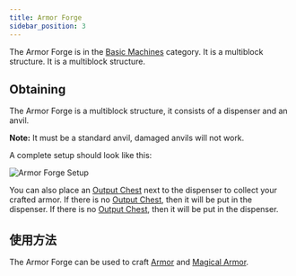 ```yaml
---
title: Armor Forge
sidebar_position: 3
---
```


The Armor Forge is in the [Basic Machines](/docs/Slimefun/Basic-Machines) category. It is a multiblock structure. It is a multiblock structure.

## Obtaining

The Armor Forge is a multiblock structure, it consists of a dispenser and an anvil.

**Note:** It must be a standard anvil, damaged anvils will not work.

A complete setup should look like this:

![Armor Forge Setup](https://raw.githubusercontent.com/TheBusyBiscuit/Slimefun4-Wiki/master/images/multiblock-armor-forge.png)

You can also place an [Output Chest](Output-Chest) next to the dispenser to collect your crafted armor. If there is no [Output Chest](Output-Chest), then it will be put in the dispenser. If there is no [Output Chest](Output-Chest), then it will be put in the dispenser.

## 使用方法

The Armor Forge can be used to craft [Armor](Armor) and [Magical Armor](Magical-Armor).
